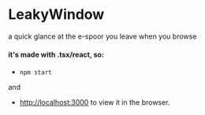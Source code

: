 # LeakyWindow

a quick glance at the e-spoor you leave when you browse



#### it's made with .tsx/react, so: 

- `npm start`

and

- [http://localhost:3000](http://localhost:3000) to view it in the browser.



